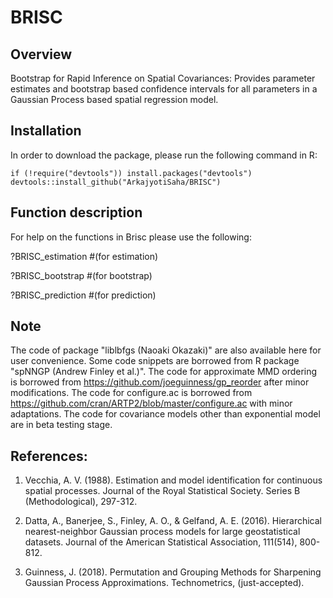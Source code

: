 BRISC
====

## Overview
Bootstrap for Rapid Inference on Spatial Covariances: Provides parameter estimates and bootstrap based confidence intervals for all parameters in a Gaussian Process based spatial regression model.


## Installation
In order to download the package, please run the following command in R:

```{r }
if (!require("devtools")) install.packages("devtools")
devtools::install_github("ArkajyotiSaha/BRISC")
```

## Function description
For help on the functions in Brisc please use the following:

?BRISC_estimation #(for estimation)

?BRISC_bootstrap #(for bootstrap)

?BRISC_prediction #(for prediction)


## Note
The code of package "liblbfgs (Naoaki Okazaki)" are also available here for user convenience. Some code snippets are borrowed from R package "spNNGP (Andrew Finley et al.)". The code for approximate MMD ordering is borrowed from https://github.com/joeguinness/gp_reorder after minor modifications. The code for configure.ac is borrowed from https://github.com/cran/ARTP2/blob/master/configure.ac with minor adaptations. The code for covariance models other than exponential model are in beta testing stage.


## References:
1. Vecchia, A. V. (1988). Estimation and model identification for continuous spatial processes. Journal of the Royal Statistical Society. Series B (Methodological), 297-312.

2. Datta, A., Banerjee, S., Finley, A. O., & Gelfand, A. E. (2016). Hierarchical nearest-neighbor Gaussian process models for large geostatistical datasets. Journal of the American Statistical Association, 111(514), 800-812.

3. Guinness, J. (2018). Permutation and Grouping Methods for Sharpening Gaussian Process Approximations. Technometrics, (just-accepted).

